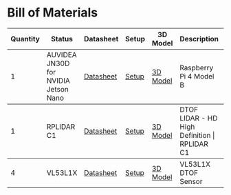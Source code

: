 <!DOCTYPE html>
<html>
  <body>
      <h1>Bill of Materials</h1>
      <table>
          <thead>
              <tr>
                  <th>Quantity</th>
                  <th>Status</th>
                  <th>Datasheet</th>
                  <th>Setup</th>
                  <th>3D Model</th>
                  <th>Description</th>
                  <th>Image</th>
              </tr>
          </thead>
          <tbody>
              <tr>
                  <td>1</td>
                  <td>AUVIDEA JN30D for NVIDIA Jetson Nano</td>
                  <td><a href="datasheet_link">Datasheet</a></td>
                  <td><a href="setup_link">Setup</a></td>
                  <td><a href="3d_model_link">3D Model</a></td>
                  <td>Raspberry Pi 4 Model B</td>
                  <td><img src="https://developer.nvidia.com/blog/wp-content/uploads/2019/03/Jetson-Nano_3QTR-Front_Left-1920px.png" alt="JETSON NANO"></td>
              </tr>
          </tbody>
          <tbody>
              <tr>
                  <td>1</td>
                  <td>RPLIDAR C1</td>
                  <td><a href="datasheet_link">Datasheet</a></td>
                  <td><a href="setup_link">Setup</a></td>
                  <td><a href="3d_model_link">3D Model</a></td>
                  <td>DTOF LIDAR - HD High Definition | RPLIDAR C1</td>
                  <td><img src="https://d229kd5ey79jzj.cloudfront.net/3157/images/3157_1_M.png?20240815085137" alt="RPLICAR C1"></td>
              </tr>
          </tbody>
          <tbody>
              <tr>
                  <td>4</td>
                  <td>VL53L1X</td>
                  <td><a href="datasheet_link">Datasheet</a></td>
                  <td><a href="setup_link">Setup</a></td>
                  <td><a href="3d_model_link">3D Model</a></td>
                  <td>VL53L1X DTOF Sensor</td>
                  <td><img src="https://holybro.com/cdn/shop/products/19004_1_1080x.jpg?v=1681882471" alt="sensor"></td>
              </tr>
          </tbody>
      </table>
  </body>
</html>
